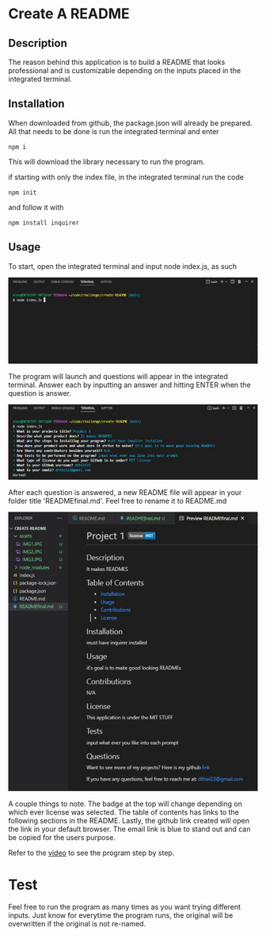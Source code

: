 # Create A README

## Description

The reason behind this application is to build a README that looks professional and is customizable depending on the inputs placed in the integrated terminal.

## Installation

When downloaded from github, the package.json will already be prepared. All that needs to be done is run the integrated terminal and enter
```
npm i
```
This will download the library necessary to run the program.

if starting with only the index file, in the integrated terminal run the code
```
npm init
```
and follow it with
```
npm install inquirer
```

## Usage

To start, open the integrated terminal and input node index.js, as such

![image showing the obve description](assets/IMG1.JPG)

The program will launch and questions will appear in the integrated terminal. Answer each by inputting an answer and hitting ENTER when the question is answer.

![image showing the obve description](assets/IMG3.JPG)

After each question is answered, a new README file will appear in your folder title 'READMEfinal.md'. Feel free to rename it to README.md

![image showing the obve description](assets/IMG4.JPG)

A couple things to note. The badge at the top will change depending on which ever license was selected. The table of contents has links to the following sections in the README. Lastly, the github link created will open the link in your default browser. The email link is blue to stand out and can be copied for the users purpose.

Refer to the [video](https://drive.google.com/file/d/1WBEpy6om2scaJ_o2zyBjtP13HMWln6jx/view) to see the program step by step.

# Test

Feel free to run the program as many times as you want trying different inputs. Just know for everytime the program runs, the original will be overwritten if the original is not re-named.
